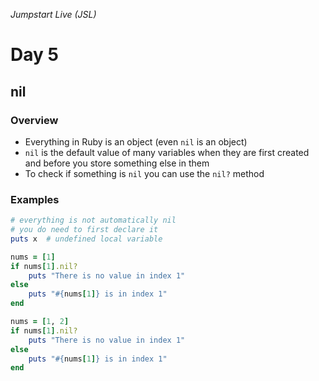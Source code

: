 _Jumpstart Live (JSL)_
# Day 5
## nil

### Overview
* Everything in Ruby is an object (even `nil` is an object)
* `nil` is the default value of many variables when they are first created and before you store something else in them
* To check if something is `nil` you can use the `nil?` method

### Examples

```ruby
# everything is not automatically nil
# you do need to first declare it
puts x	# undefined local variable
```

```ruby
nums = [1]
if nums[1].nil?
	puts "There is no value in index 1"
else 
	puts "#{nums[1]} is in index 1"
end

nums = [1, 2]
if nums[1].nil?
	puts "There is no value in index 1"
else 
	puts "#{nums[1]} is in index 1"
end
```

